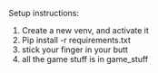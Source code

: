 Setup instructions:

1. Create a new venv, and activate it
2. Pip install -r requirements.txt
3. stick your finger in your butt
4. all the game stuff is in game_stuff